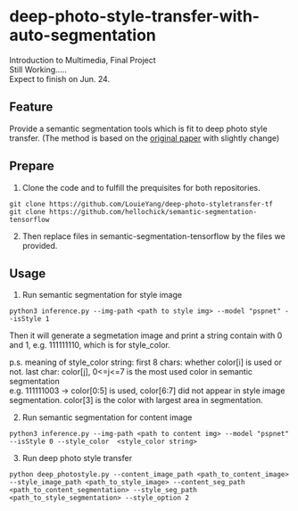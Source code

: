 # deep-photo-style-transfer-with-auto-segmentation
Introduction to Multimedia, Final Project  
Still Working.....  
Expect to finish on Jun. 24.  

## Feature
Provide a semantic segmentation tools which is fit to deep photo style transfer. (The method is based on the [original paper](https://arxiv.org/abs/1703.07511) with slightly change)

## Prepare
1. Clone the code and to fulfill the prequisites for both repositories. 
```
git clone https://github.com/LouieYang/deep-photo-styletransfer-tf
git clone https://github.com/hellochick/semantic-segmentation-tensorflow
```
2. Then replace files in semantic-segmentation-tensorflow by the files we provided.

## Usage
1. Run semantic segmentation for style image
```
python3 inference.py --img-path <path to style img> --model "pspnet" --isStyle 1
```
  Then it will generate a segmetation image and print a string contain with 0 and 1, e.g. 111111110, which is for style_color.
  
  p.s. meaning of style_color string: first 8 chars: whether color[i] is used or not. last char: color[j], 0<=j<=7 is the most used color in semantic segmentation  
  e.g. 111111003 -> color[0:5] is used, color[6:7] did not appear in style image segmentation. color[3] is the color with largest area in segmentation.  
  
2. Run semantic segmentation for content image
```
python3 inference.py --img-path <path to content img> --model "pspnet" --isStyle 0 --style_color  <style_color string>
```
3. Run deep photo style transfer
```
python deep_photostyle.py --content_image_path <path_to_content_image> --style_image_path <path_to_style_image> --content_seg_path <path_to_content_segmentation> --style_seg_path <path_to_style_segmentation> --style_option 2
```
